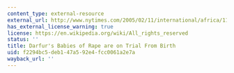 ```yaml
---
content_type: external-resource
external_url: http://www.nytimes.com/2005/02/11/international/africa/11sudan.html
has_external_license_warning: true
license: https://en.wikipedia.org/wiki/All_rights_reserved
status: ''
title: Darfur's Babies of Rape are on Trial From Birth
uid: f2294bc5-deb1-47a5-92e4-fcc0061a2e7a
wayback_url: ''
---
```

